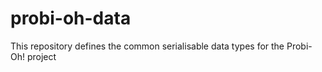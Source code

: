# probi-oh-data

This repository defines the common serialisable data types for the Probi-Oh! project